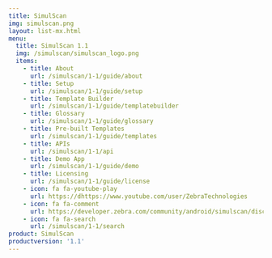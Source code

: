 ```yaml
---
title: SimulScan
img: simulscan.png
layout: list-mx.html
menu:
  title: SimulScan 1.1
  img: /simulscan/simulscan_logo.png
  items:
    - title: About
      url: /simulscan/1-1/guide/about
    - title: Setup
      url: /simulscan/1-1/guide/setup
    - title: Template Builder
      url: /simulscan/1-1/guide/templatebuilder
    - title: Glossary
      url: /simulscan/1-1/guide/glossary
    - title: Pre-built Templates
      url: /simulscan/1-1/guide/templates
    - title: APIs
      url: /simulscan/1-1/api
    - title: Demo App
      url: /simulscan/1-1/guide/demo
    - title: Licensing
      url: /simulscan/1-1/guide/license
    - icon: fa fa-youtube-play
      url: https://dhttps://www.youtube.com/user/ZebraTechnologies
    - icon: fa fa-comment
      url: https://developer.zebra.com/community/android/simulscan/discussions
    - icon: fa fa-search
      url: /simulscan/1-1/search
product: SimulScan
productversion: '1.1'
---
```

